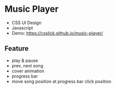 # Music Player
- CSS UI Design
- Javascript  
- Demo: https://csslick.github.io/music-player/

## Feature
- play & pause
- prev, next song
- cover animation
- progress bar
- move song position at progress bar click position
